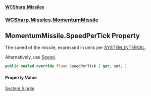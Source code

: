 #### [WCSharp\.Missiles](README.md 'README')
### [WCSharp\.Missiles](WCSharp.Missiles.md 'WCSharp\.Missiles').[MomentumMissile](WCSharp.Missiles.MomentumMissile.md 'WCSharp\.Missiles\.MomentumMissile')

## MomentumMissile\.SpeedPerTick Property

The speed of the missile, expressed in units per [SYSTEM\_INTERVAL](../WCSharp.Events/WCSharp.Events.PeriodicEvents.SYSTEM_INTERVAL.md 'WCSharp\.Events\.PeriodicEvents\.SYSTEM\_INTERVAL')\.

Alternatively, use [Speed](WCSharp.Missiles.Missile.Speed.md 'WCSharp\.Missiles\.Missile\.Speed').

```csharp
public sealed override float SpeedPerTick { get; set; }
```

#### Property Value
[System\.Single](https://learn.microsoft.com/en-us/dotnet/api/system.single 'System\.Single')